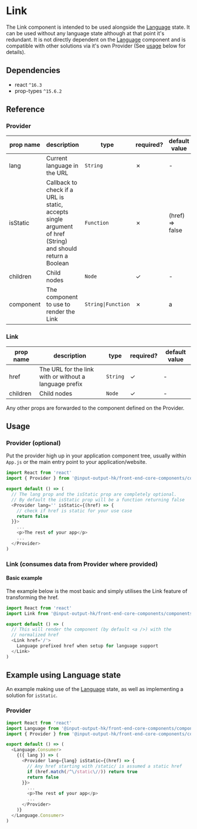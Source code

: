 # Link

The Link component is intended to be used alongside the [Language](Language.md) state. It can be used without any language state although at that point it's redundant. It is not directly dependent on the [Language](Language.md) component and is compatible with other solutions via it's own Provider (See [usage](#usage) below for details).

## Dependencies

* react `^16.3`
* prop-types `^15.6.2`

## Reference

### Provider

| prop name | description | type | required? | default value |
| --------- | ----------- | ---- | --------- | ------------- |
| lang | Current language in the URL | `String` | ✗ | - |
| isStatic | Callback to check if a URL is static, accepts single argument of href (String) and should return a Boolean | `Function` | ✗ | (href) => false |
| children | Child nodes | `Node` | ✓ | - |
| component | The component to use to render the Link | `String\|Function` | ✗ | a |

### Link

| prop name | description | type | required? | default value |
| --------- | ----------- | ---- | --------- | ------------- |
| href | The URL for the link with or without a language prefix | `String` | ✓ | - |
| children | Child nodes | `Node` | ✓ | - |

Any other props are forwarded to the component defined on the Provider.

## Usage

### Provider (optional)

Put the provider high up in your application component tree, usually within `App.js` or the main entry point to your application/website.

```javascript
import React from 'react'
import { Provider } from '@input-output-hk/front-end-core-components/components/Link'

export default () => (
  // The lang prop and the isStatic prop are completely optional.
  // By default the isStatic prop will be a function returning false
  <Provider lang='' isStatic={(href) => {
    // check if href is static for your use case
    return false
  }}>
    ...
    <p>The rest of your app</p>
    ...
  </Provider>
)

```

### Link (consumes data from Provider where provided)

#### Basic example

The example below is the most basic and simply utilises the Link feature of transforming the href.

```javascript
import React from 'react'
import Link from '@input-output-hk/front-end-core-components/components/Link'

export default () => (
  // This will render the component (by default <a />) with the
  // normalized href
  <Link href='/'>
    Language prefixed href when setup for language support
  </Link>
)

```

## Example using Language state

An example making use of the [Language](Language.md) state, as well as implementing a solution for `isStatic`.

### Provider

```javascript
import React from 'react'
import Language from '@input-output-hk/front-end-core-components/components/Language'
import { Provider } from '@input-output-hk/front-end-core-components/components/Link'

export default () => (
  <Language.Consumer>
    {({ lang }) => (
      <Provider lang={lang} isStatic={(href) => {
        // Any href starting with /static/ is assumed a static href
        if (href.match(/^\/static\//)) return true
        return false
      }}>
        ...
        <p>The rest of your app</p>
        ...
      </Provider>
    )}
  </Language.Consumer>
)

```
